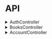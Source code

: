 # API
<details><summary>AuthController</summary>
<details><summary><code>GET</code> <code><b>/</b></code> <code>(auth/checkauth)</code></summary>

get('/auth/checkauth', 'AuthController@checkauth')

Возвращает

	'auth' => true,
	'token' => $jwt_string,
	'session' => $session,
	'expired' => $expired,
	'timeout' => env('JWT_COOKIE_TIMEOUT'),
	'user_data' => [
		'id' => $user->id,
		'login' => $user->login,
		'sname' => $user->sname,
		'fname' => $user->fname,
		'lname' => $user->lname,
		'gender' => $user->gender,
		'email' => $user->email,
		'tel' => $user->tel,
		'about' => $user->about,
		'iin' => $user->iin,
		'avatar' => getAvatar($user->login)['fullAvaLink'],
	'theme' => $user->theme,
	'lang_code' => $user->lang_code,
	'user_roles' => $user_roles,
	
</details>

<details><summary><code>POST</code> <code><b>/</b></code> <code>(auth/login)</code></summary>
	
Получает
	
	$data = $request->input();
	$username = isset($data['username']) ? $data['username'] : '';
	$password = isset($data['password']) ? $data['password'] : '';
	
Возвращает
	
	'token' => $jwt_string,
	'session' => $session,
	'expired' => $expired,
	'timeout' => env('JWT_COOKIE_TIMEOUT'),
	'user_data' => [
		'id' => $user->id,
		'login' => $user->login,
		'sname' => $user->sname,
		'fname' => $user->fname,
		'lname' => $user->lname,
		'gender' => $user->gender,
		'email' => $user->email,
		'tel' => $user->tel,
		'about' => $user->about,
		'iin' => $user->iin,
		'avatar' => getAvatar($user->login)['fullAvaLink'],
	'theme' => $user->theme,
	'lang_code' => $user->lang_code,

</details>

<details><summary><code>GET</code> <code><b>/</b></code> <code>(auth/logout)</code></summary>

Возвращает
	
	'success' => true, //...\\

</details>
</details>

<details><summary>BooksController</summary>

<details><summary><code>GET</code> <code><b>/</b></code> <code>(books)</code></summary>

Получает

	$data = $request->input();

Возвращает

	'list' => $list,
	'count' => $count,

</details>

<details><summary><code>POST</code> <code><b>/</b></code> <code>(books)</code></summary>

Получает

	$data = $request->input()
	$id = isset($data['id']) ? $data['id'] : '';
	$reader_id = isset($data['reader_id']) ? $data['reader_id'] : 1;
	$book_id = isset($data['book_id']) ? $data['book_id'] : 1;
	$date_start = isset($data['date_start']) ? $data['date_start'] : '';
	$date_end_plan = isset($data['date_end_plan']) ? $data['date_end_plan'] : '';
	$date_end_fact = isset($data['date_end_fact']) ? $data['date_end_fact'] : '';

Возвращает

	'id' => $id,
	'success' => (bool)$id,

</details>

<details><summary><code>GET</code> <code><b>/</b></code> <code>(books/{id})</code></summary>

Получает

	$data = $request->input();

</details>

<details><summary><code>POST</code> <code><b>/</b></code> <code>(books/{id})</code></summary>

Получает

	$data = $request->input();
	$name = isset($data['name']) ? $data['name'] : '';
	$count = isset($data['count']) ? $data['count'] : 1;

Возвращает

	'success' => $success,

</details>

<details><summary><code>DELETE</code> <code><b>/</b></code> <code>(books/{id})</code></summary>

Возвращает

	'success' => $success,

</details>

<details><summary><code>GET</code> <code><b>/</b></code> <code>(books-issued)</code></summary>

Получает

	$data = $request->input();

Возвращает

	'list' => $list,
	'count' => $count,

</details>

<details><summary><code>POST</code> <code><b>/</b></code> <code>(books-issued)</code></summary>

Получает

	$data = $request->input();
	$book_id = isset($data['book_id']) ? $data['book_id'] : '';
	$reader_id = isset($data['reader_id']) ? $data['reader_id'] : '';
	$date_start = isset($data['date_start']) ? $data['date_start'] : '';
	$date_end = isset($data['date_end']) ? $data['date_end'] : '';

Возвращает

	'id' => $id,
	'success' => (bool)$id,

</details>

<details><summary><code>GET</code> <code><b>/</b></code> <code>(books-issued)</code></summary>

Получает

	$data = $request->input();

</details>

<details><summary><code>POST</code> <code><b>/</b></code> <code>(books-issued)</code></summary>

Получает

	$data = $request->input();
	$date_end = isset($data['date_end']) ? $data['date_end'] : '';

Возвращает

	'success' => $success,

</details>

<details><summary><code>DELETE</code> <code><b>/</b></code> <code>(abooks-issued)</code></summary>

Возвращает

	'success' => $success,

</details>
</details>

<details><summary>AccountController</summary>
<details><summary><code>GET</code> <code><b>/</b></code> <code>(user)</code></summary>

Получает

	$jwt_data = $request->jwt_data;
	$login = $jwt_data['login'];
	$idUser = $jwt_data['user_id'];
	
Возвращает

	'list' => $list,
	'count' => $count,

</details>	
<details><summary><code>POST</code> <code><b>/</b></code> <code>(user)</code></summary>

Получает

	$data = $request->input();
	$name = isset($data['name']) ? $data['name'] : '';
	$count = isset($data['count']) ? $data['count'] : 1;
	
Возвращает

	'id' => $id,
	'success' => (bool)$id,
	
</details>

<details><summary><code>GET</code> <code><b>/</b></code> <code>(user/{id})</code></summary>

Получает

	$data = $request->input();
	$virtualspace_id = isset($data['virtualspace_id']) ? $data['virtualspace_id'] : null;
	
</details>

<details><summary><code>POST</code> <code><b>/</b></code> <code>(user/{id})</code></summary>

Получает
	
	$data = $request->input();
	$name = isset($data['username']) ? $data['username'] : '';
	$count = isset($data['id']) ? $data['id'] : 1;
	
Возвращает

	'success' => $success,
	
</details>
	
<details><summary><code>DELETE</code> <code><b>/</b></code> <code>(user/{id})</code></summary>

Возвращает

	success' => $success,
	
</details>
</details>